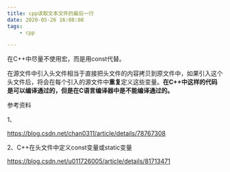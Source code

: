 ```yaml
---
title: cpp读取文本文件的最后一行
date: 2020-05-26 16:08:08
tags:
	- cpp

---
```




在C++中尽量不使用宏，而是用const代替。 

在源文件中引入头文件相当于直接把头文件的内容拷贝到原文件中，如果引入这个头文件后，将会在每个引入的源文件中**重复**定义这些变量。**在C++中这样的代码是可以编译通过的，但是在C语言编译器中是不能编译通过的。** 





参考资料

1、

https://blog.csdn.net/chan0311/article/details/78767308

2、C++在头文件中定义const变量或static变量

https://blog.csdn.net/u011726005/article/details/81713471